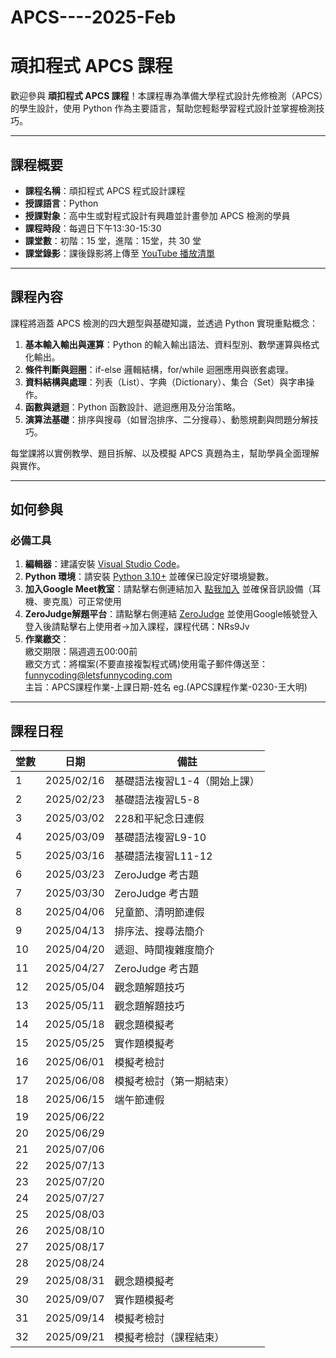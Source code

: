 # APCS----2025-Feb
# 頑扣程式 APCS 課程

歡迎參與 **頑扣程式 APCS 課程**！本課程專為準備大學程式設計先修檢測（APCS）的學生設計，使用 Python 作為主要語言，幫助您輕鬆學習程式設計並掌握檢測技巧。

---

## 課程概要

- **課程名稱**：頑扣程式 APCS 程式設計課程  
- **授課語言**：Python  
- **授課對象**：高中生或對程式設計有興趣並計畫參加 APCS 檢測的學員  
- **課程時段**：每週日下午13:30-15:30
- **課堂數**：初階：15 堂，進階：15堂，共 30 堂  
- **課堂錄影**：課後錄影將上傳至 [YouTube 播放清單]()  

---

## 課程內容

課程將涵蓋 APCS 檢測的四大題型與基礎知識，並透過 Python 實現重點概念：  
1. **基本輸入輸出與運算**：Python 的輸入輸出語法、資料型別、數學運算與格式化輸出。  
2. **條件判斷與迴圈**：if-else 邏輯結構，for/while 迴圈應用與嵌套處理。  
3. **資料結構與處理**：列表（List）、字典（Dictionary）、集合（Set）與字串操作。  
4. **函數與遞迴**：Python 函數設計、遞迴應用及分治策略。  
5. **演算法基礎**：排序與搜尋（如冒泡排序、二分搜尋）、動態規劃與問題分解技巧。  

每堂課將以實例教學、題目拆解、以及模擬 APCS 真題為主，幫助學員全面理解與實作。

---

## 如何參與

### 必備工具  
1. **編輯器**：建議安裝 [Visual Studio Code](https://code.visualstudio.com/)。  
2. **Python 環境**：請安裝 [Python 3.10+](https://www.python.org/downloads/) 並確保已設定好環境變數。  
3. **加入Google Meet教室**：請點擊右側連結加入 [點我加入]() 並確保音訊設備（耳機、麥克風）可正常使用
4. **ZeroJudge解題平台**：請點擊右側連結 [ZeroJudge](https://zerojudge.tw) 並使用Google帳號登入  
登入後請點擊右上使用者->加入課程，課程代碼：NRs9Jv
5. **作業繳交**：  
繳交期限：隔週週五00:00前  
繳交方式：將檔案(不要直接複製程式碼)使用電子郵件傳送至：funnycoding@letsfunnycoding.com  
主旨：APCS課程作業-上課日期-姓名 eg.(APCS課程作業-0230-王大明)
---

## 課程日程

| 堂數 | 日期       | 備註                    |
|------|------------|-------------------------|
| 1    | 2025/02/16 | 基礎語法複習L1-4（開始上課）|
| 2    | 2025/02/23 | 基礎語法複習L5-8          |
| 3    | 2025/03/02 | 228和平紀念日連假          |
| 4    | 2025/03/09 | 基礎語法複習L9-10         |
| 5    | 2025/03/16 | 基礎語法複習L11-12        |
| 6    | 2025/03/23 | ZeroJudge 考古題         |
| 7    | 2025/03/30 | ZeroJudge 考古題         |
| 8    | 2025/04/06 | 兒童節、清明節連假         |
| 9    | 2025/04/13 | 排序法、搜尋法簡介         |
| 10   | 2025/04/20 | 遞迴、時間複雜度簡介       |
| 11   | 2025/04/27 | ZeroJudge 考古題         |
| 12   | 2025/05/04 | 觀念題解題技巧            |
| 13   | 2025/05/11 | 觀念題解題技巧            |
| 14   | 2025/05/18 | 觀念題模擬考              |
| 15   | 2025/05/25 | 實作題模擬考              |
| 16   | 2025/06/01 | 模擬考檢討               |
| 17   | 2025/06/08 | 模擬考檢討（第一期結束）    |
| 18   | 2025/06/15 | 端午節連假              |
| 19   | 2025/06/22 |                         |
| 20   | 2025/06/29 |                         |
| 21   | 2025/07/06 |                         |
| 22   | 2025/07/13 |                         |
| 23   | 2025/07/20 |                         |
| 24   | 2025/07/27 |                         |
| 25   | 2025/08/03 |                         |
| 26   | 2025/08/10 |                         |
| 27   | 2025/08/17 |                         |
| 28   | 2025/08/24 |                         |
| 29   | 2025/08/31 | 觀念題模擬考              |
| 30   | 2025/09/07 | 實作題模擬考              |
| 31   | 2025/09/14 | 模擬考檢討               |
| 32   | 2025/09/21 | 模擬考檢討（課程結束）      |
